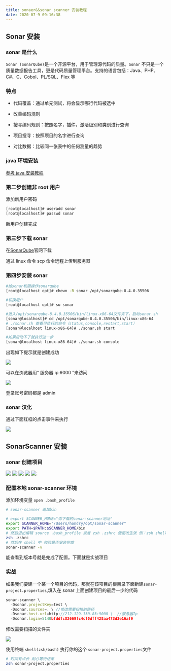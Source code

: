 ```yaml
---
title: sonaer&&sonar scanner 安装教程
date: 2020-07-9 09:16:38
---
```


## Sonar 安装

### sonar 是什么

`Sonar (SonarQube)`是一个开源平台，用于管理源代码的质量。`Sonar` 不只是一个质量数据报告工具，更是代码质量管理平台。支持的语言包括：Java、PHP、C#、C、Cobol、PL/SQL、Flex 等

### 特点

- 代码覆盖：通过单元测试，将会显示哪行代码被选中
- 改善编码规则
- 搜寻编码规则：按照名字，插件，激活级别和类别进行查询
- 项目搜寻：按照项目的名字进行查询

- 对比数据：比较同一张表中的任何测量的趋势

### java 环境安装

[参考 java 安装教程](/myblog/cicd/java.md)

### 第二步创建非 root 用户

添加新用户密码

```bash
[root@localhost]# useradd sonar
[root@localhost]# passwd sonar
```

新用户创建完成

### 第三步下载 sonar

在[SonarQube](https://www.sonarqube.org/)官网下载

通过 linux 命令 scp 命令远程上传到服务器

### 第四步安装 sonar

```bash
#给sonar权限操作sonarqube
[root@localhost opt]# chown -R sonar /opt/sonarqube-8.4.0.35506

#切换用户
[root@localhost opt]# su sonar

#进入/opt/sonarqube-8.4.0.35506/bin/linux-x86-64文件夹下，启动sonar.sh
[sonar@localhost]# cd /opt/sonarqube-8.4.0.35506/bin/linux-x86-64
# ./sonar.sh 查看可执行的命令（status,console,restart,start）
[sonar@localhost linux-x86-64]# ./sonar.sh start

#如果启动不了就执行这一步
[sonar@localhost linux-x86-64]# ./sonar.sh console

```

出现如下提示就是创建成功

<!-- ![sonar创建完成](/engineering/sonar创建成功.png) -->
<img src='../../assets/engineering/sonar创建成功.png'>

可以在浏览器用“ 服务器 ip:9000 ”来访问

<!-- ![sonar界面](/engineering/sonar界面.png) -->
<img src='../../assets/engineering/sonar界面.png'>

登录账号密码都是 admin

### sonar 汉化

通过下面红框的点击事件来执行

<!-- ![sonar界面](/engineering/汉化.png) -->
<img src='../../assets/engineering/汉化.png'>

## SonarScanner 安装

### sonar 创建项目

<!-- ![创建](/engineering/创建项目.png)
![创建0](/engineering/create_project.png)
![创建1](/engineering/create_project1.png)
![创建2](/engineering/cretae_project2.png)
![创建3](/engineering/create_project3.png) -->
<img src='../../assets/engineering/创建项目.png'>
<img src='../../assets/engineering/create_project.png'>
<img src='../../assets/engineering/create_project1.png'>
<img src='../../assets/engineering/cretae_project2.png'>
<img src='../../assets/engineering/create_project3.png'>

### 配置本地 sonar-scanner 环境

添加环境变量 `open .bash_profile`

```bash
# sonar-scanner 追加bin

# export SCANNER_HOME="你下载的sonar-scanner地址"
export SCANNER_HOME="/Users/hondry/opt/sonar-scanner"
export PATH=$PATH:$SCANNER_HOME/bin
# 然后退出编辑 source .bash_profile 或者 zsh .zshrc 使更改生效 例：zsh shell 下
zsh .zshrc
# 然后在 shell 中 校验是否安装完成
sonar-scanner -v
```

能查看到版本号就是完成了配置。下面就是实战项目

### 实战

如果我们要建一个某一个项目的代码，那就在该项目的根目录下面新建`sonar-project.properties`,填入在 sonar 上面创建项目的最后一步的代码

```javascript
sonar-scanner \
  -Dsonar.projectKey=test \
  -Dsonar.sources=. \ //修改需要扫描的路径
  -Dsonar.host.url=http://212.129.130.83:9000 \  //服务器Ip
  -Dsonar.login=5140bfddfc82669fc4cf0dff428aa473d3e16af9
```

修改需要扫描的文件夹

<!-- ![创建3](/engineering/配置文件.png) -->
<img src='../../assets/engineering/配置文件.png'>

使用终端 `shell(zsh/bash)` 执行你的这个 `sonar-project.properties`文件

```bash
# 时间有点长 耐心等待结果
zsh sonar-project.properties
```
